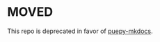 # MOVED

This repo is deprecated in favor of [puepy-mkdocs](https://github.com/kkinder/puepy-mkdocs).
